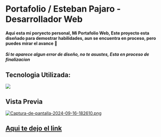 # Portafolio / Esteban Pajaro - Desarrollador Web

#### Aqui esta mi poryecto personal, Mi Portafolio Web, Este proyecto esta diseñado para demostrar habilidades, aun se encuentra en proceso, pero puedes mirar el avance 🤠
##### Si te aparece algun error de diseño, no te asustes, Esta en proceso de finalizacion


<h2 align="left"> Tecnologia Utilizada:</h3>

<p align="left">
  <a href="https://skillicons.dev">
    <img src="https://skillicons.dev/icons?i=html,css,javascript,scss,less," />
  </a>
</p>


## Vista Previa

[![Captura-de-pantalla-2024-09-16-182610.png](https://i.postimg.cc/KjsBXb1X/Captura-de-pantalla-2024-09-16-182610.png)](https://postimg.cc/64nyRDVz)

## [Aqui te dejo el link](https://estebanpajarodev.github.io/Esteban-pajaro.github.io/)

